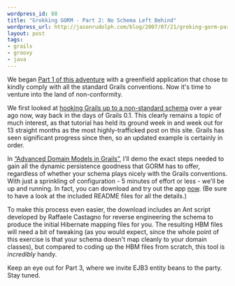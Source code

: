 ```yaml
---
wordpress_id: 88
title: "Grokking GORM - Part 2: No Schema Left Behind"
wordpress_url: http://jasonrudolph.com/blog/2007/07/21/groking-gorm-part-2-no-schema-left-behind/
layout: post
tags:
- grails
- groovy
- java
---
```

We began [Part 1 of this adventure](http://jasonrudolph.com/blog/2007/07/20/groking-gorm-part-1-conventional-thinking/ "Groking GORM - Part 1: Conventional Thinking") with a greenfield application that chose to kindly comply with all the standard Grails conventions.  Now it's time to venture into the land of non-conformity.  

We first looked at [hooking Grails up to a non-standard schema](http://jasonrudolph.com/blog/2006/06/20/hoisting-grails-to-your-legacy-db/ "Hoisting Grails to Your Legacy DB") over a year ago now, way back in the days of Grails 0.1.  This clearly remains a topic of much interest, as that tutorial has held its ground week in and week out for 13 straight months as the most highly-trafficked post on this site.  Grails has seen significant progress since then, so an updated example is certainly in order.

In [“Advanced Domain Models in Grails”](http://www.nofluffjuststuff.com/speaker_topic_view.jsp?topicId=609), I’ll demo the exact steps needed to gain all the dynamic persistence goodness that GORM has to offer, regardless of whether your schema plays nicely with the Grails conventions.  With just a sprinkling of configuration - 5 minutes of effort or less - we'll be up and running.  In fact, you can download and try out the app [now](http://jasonrudolph.com/downloads/presentations/Advanced_Domain_Models_in_Grails-Example_Code.zip). (Be sure to have a look at the included README files for all the details.)

To make this process even easier, the download includes an Ant script developed by Raffaele Castagno for reverse engineering the schema to produce the initial Hibernate mapping files for you.  The resulting HBM files will need a bit of tweaking (as you would expect, since the whole point of this exercise is that your schema doesn't map cleanly to your domain classes), but compared to coding up the HBM files from scratch, this tool is *incredibly* handy.

Keep an eye out for Part 3, where we invite EJB3 entity beans to the party.  Stay tuned.
